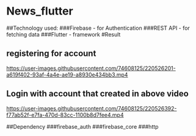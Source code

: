 # News_flutter
##Technology used:
###Firebase - for Authentication
###REST API - for fetching data
###Flutter - framework
#Result
## registering for account

https://user-images.githubusercontent.com/74608125/220526201-a619f402-93af-4a4e-ae19-a8930e434bb3.mp4

## Login with account that created in above video

https://user-images.githubusercontent.com/74608125/220526392-f77ab52f-e7fa-470d-83cc-1100b8d7fee4.mp4

##Dependency
###firebase_auth
###firebase_core
###http

